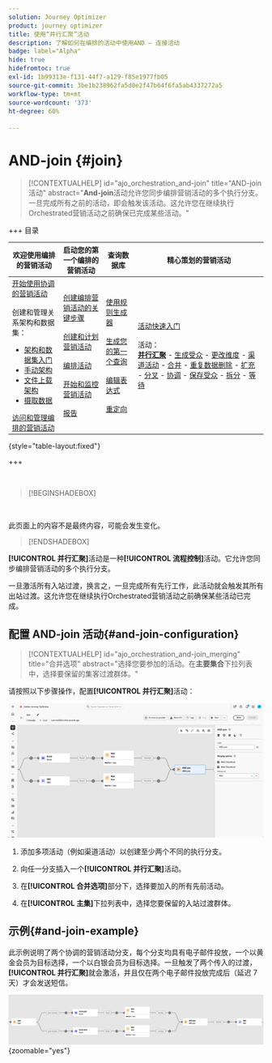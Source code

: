 ```yaml
---
solution: Journey Optimizer
product: journey optimizer
title: 使用“并行汇聚”活动
description: 了解如何在编排的活动中使用AND — 连接活动
badge: label="Alpha"
hide: true
hidefromtoc: true
exl-id: 1b99313e-f131-44f7-a129-f85e1977fb05
source-git-commit: 3be1b238962fa5d0e2f47b64f6fa5ab4337272a5
workflow-type: tm+mt
source-wordcount: '373'
ht-degree: 60%

---
```


# AND-join {#join}

>[!CONTEXTUALHELP]
>id="ajo_orchestration_and-join"
>title="AND-join 活动"
>abstract="**And-join**&#x200B;活动允许您同步编排营销活动的多个执行分支。 一旦完成所有之前的活动，即会触发该活动。这允许您在继续执行Orchestrated营销活动之前确保已完成某些活动。"


+++ 目录

| 欢迎使用编排的营销活动 | 启动您的第一个编排的营销活动 | 查询数据库 | 精心策划的营销活动 |
|---|---|---|---|
| [开始使用协调的营销活动](../gs-orchestrated-campaigns.md)<br/><br/>创建和管理关系架构和数据集：</br> <ul><li>[架构和数据集入门](../gs-schemas.md)</li><li>[手动架构](../manual-schema.md)</li><li>[文件上载架构](../file-upload-schema.md)</li><li>[摄取数据](../ingest-data.md)</li></ul>[访问和管理编排的营销活动](../access-manage-orchestrated-campaigns.md) | [创建编排营销活动的关键步骤](../gs-campaign-creation.md)<br/><br/>[创建和计划营销活动](../create-orchestrated-campaign.md)<br/><br/>[编排活动](../orchestrate-activities.md)<br/><br/>[开始和监控营销活动](../start-monitor-campaigns.md)<br/><br/>[报告](../reporting-campaigns.md) | [使用规则生成器](../orchestrated-rule-builder.md)<br/><br/>[生成您的第一个查询](../build-query.md)<br/><br/>[编辑表达式](../edit-expressions.md)<br/><br/>[重定向](../retarget.md) | [活动快速入门](about-activities.md)<br/><br/>活动：<br/><b>[并行汇聚](and-join.md)</b> - [生成受众](build-audience.md) - [更改维度](change-dimension.md) - [渠道活动](channels.md) - [合并](combine.md) - [重复数据删除](deduplication.md) - [扩充](enrichment.md) - [分叉](fork.md) - [协调](reconciliation.md) - [保存受众](save-audience.md) - [拆分](split.md) - [等待](wait.md) |

{style="table-layout:fixed"}

+++

<br/>

>[!BEGINSHADEBOX]

</br>

此页面上的内容不是最终内容，可能会发生变化。

>[!ENDSHADEBOX]

**[!UICONTROL 并行汇聚]**&#x200B;活动是一种&#x200B;**[!UICONTROL 流程控制]**&#x200B;活动。它允许您同步编排营销活动的多个执行分支。

一旦激活所有入站过渡，换言之，一旦完成所有先行工作，此活动就会触发其所有出站过渡。这允许您在继续执行Orchestrated营销活动之前确保某些活动已完成。

## 配置 AND-join 活动{#and-join-configuration}

>[!CONTEXTUALHELP]
>id="ajo_orchestration_and-join_merging"
>title="合并选项"
>abstract="选择您要参加的活动。在&#x200B;**主要集合**&#x200B;下拉列表中，选择要保留的集客过渡群体。"

请按照以下步骤操作，配置&#x200B;**[!UICONTROL 并行汇聚]**&#x200B;活动：

![](../assets/workflow-andjoin.png)

1. 添加多项活动（例如渠道活动）以创建至少两个不同的执行分支。

1. 向任一分支插入一个&#x200B;**[!UICONTROL 并行汇聚]**&#x200B;活动。

1. 在&#x200B;**[!UICONTROL 合并选项]**&#x200B;部分下，选择要加入的所有先前活动。

1. 在&#x200B;**[!UICONTROL 主集]**&#x200B;下拉列表中，选择您要保留的入站过渡群体。

## 示例{#and-join-example}

此示例说明了两个协调的营销活动分支，每个分支均具有电子邮件投放，一个以黄金会员为目标选择，一个以白银会员为目标选择。一旦触发了两个传入的过渡，**[!UICONTROL 并行汇聚]**&#x200B;就会激活，并且仅在两个电子邮件投放完成后（延迟 7 天）才会发送短信。

![](../assets/workflow-andjoin-example.png){zoomable="yes"}
